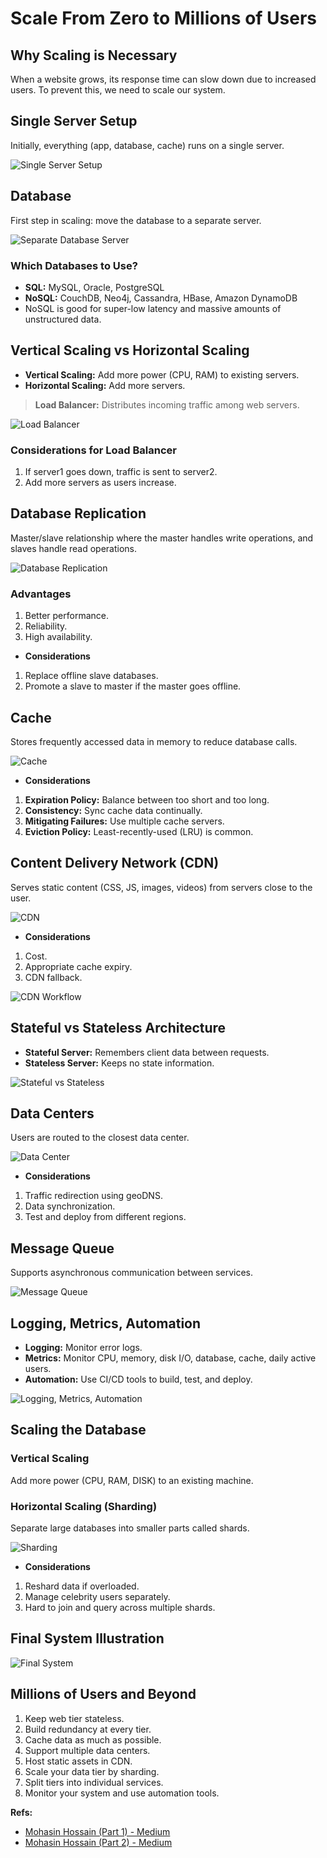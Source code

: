 # Scale From Zero to Millions of Users

## Why Scaling is Necessary

When a website grows, its response time can slow down due to increased users. To prevent this, we need to scale our system.

## Single Server Setup

Initially, everything (app, database, cache) runs on a single server.

![Single Server Setup](https://miro.medium.com/v2/resize:fit:655/1*wP9eeWqjLiDsCCSvNDzxSw.png)

## Database

First step in scaling: move the database to a separate server.

![Separate Database Server](https://miro.medium.com/v2/resize:fit:641/1*rt5xD9AN8YhGor9Qt4BdxQ.png)

### Which Databases to Use?

- **SQL:** MySQL, Oracle, PostgreSQL
- **NoSQL:** CouchDB, Neo4j, Cassandra, HBase, Amazon DynamoDB
- NoSQL is good for super-low latency and massive amounts of unstructured data.

## Vertical Scaling vs Horizontal Scaling

- **Vertical Scaling:** Add more power (CPU, RAM) to existing servers.
- **Horizontal Scaling:** Add more servers.

> **Load Balancer:** Distributes incoming traffic among web servers.

![Load Balancer](https://miro.medium.com/v2/resize:fit:675/1*ywf4sw0aRBDDbhTXdsrinA.png)

### Considerations for Load Balancer

1. If server1 goes down, traffic is sent to server2.
2. Add more servers as users increase.

## Database Replication

Master/slave relationship where the master handles write operations, and slaves handle read operations.

![Database Replication](https://miro.medium.com/v2/resize:fit:669/1*ryzSI62CSJ4H-0znWMMTSg.png)

### Advantages

1. Better performance.
2. Reliability.
3. High availability.

- **Considerations**

1. Replace offline slave databases.
2. Promote a slave to master if the master goes offline.

## Cache

Stores frequently accessed data in memory to reduce database calls.

![Cache](https://miro.medium.com/v2/resize:fit:667/1*Euqzkbw39eYMRObGCwCyew.png)

- **Considerations**

1. **Expiration Policy:** Balance between too short and too long.
2. **Consistency:** Sync cache data continually.
3. **Mitigating Failures:** Use multiple cache servers.
4. **Eviction Policy:** Least-recently-used (LRU) is common.

## Content Delivery Network (CDN)

Serves static content (CSS, JS, images, videos) from servers close to the user.

![CDN](https://miro.medium.com/v2/resize:fit:645/1*OqhB0W7Nf2353EF5d5d5_Q.png)

- **Considerations**

1. Cost.
2. Appropriate cache expiry.
3. CDN fallback.

![CDN Workflow](https://miro.medium.com/v2/resize:fit:651/1*GlUiU6uAqZhnSy65WlG5Ug.png)

## Stateful vs Stateless Architecture

- **Stateful Server:** Remembers client data between requests.
- **Stateless Server:** Keeps no state information.

![Stateful vs Stateless](https://miro.medium.com/v2/resize:fit:658/1*csbxxz4oYkPMMrwM_3o4KA.png)

## Data Centers

Users are routed to the closest data center.

![Data Center](https://miro.medium.com/v2/resize:fit:696/1*8zzcM21ApkSOkw0OQzotVw.png)

- **Considerations**

1. Traffic redirection using geoDNS.
2. Data synchronization.
3. Test and deploy from different regions.

## Message Queue

Supports asynchronous communication between services.

![Message Queue](https://miro.medium.com/v2/resize:fit:631/1*oP5ImoduP1BGLxFfSa1xug.png)

## Logging, Metrics, Automation

- **Logging:** Monitor error logs.
- **Metrics:** Monitor CPU, memory, disk I/O, database, cache, daily active users.
- **Automation:** Use CI/CD tools to build, test, and deploy.

![Logging, Metrics, Automation](https://miro.medium.com/v2/resize:fit:700/1*kSxWwvZUGGMTO_o2ctSA_Q.png)

## Scaling the Database

### Vertical Scaling

Add more power (CPU, RAM, DISK) to an existing machine.

### Horizontal Scaling (Sharding)

Separate large databases into smaller parts called shards.

![Sharding](https://miro.medium.com/v2/resize:fit:700/1*Cr6Hq9K2FfwzfePXZl5nKg.png)

- **Considerations**

1. Reshard data if overloaded.
2. Manage celebrity users separately.
3. Hard to join and query across multiple shards.

## Final System Illustration

![Final System](https://miro.medium.com/v2/resize:fit:700/1*HCVk4rS2mY45v7HAOrectg.png)

## Millions of Users and Beyond

1. Keep web tier stateless.
2. Build redundancy at every tier.
3. Cache data as much as possible.
4. Support multiple data centers.
5. Host static assets in CDN.
6. Scale your data tier by sharding.
7. Split tiers into individual services.
8. Monitor your system and use automation tools.

**Refs:**

- [Mohasin Hossain (Part 1) - Medium](https://mohasin-dev.medium.com/scale-from-zero-to-millions-of-users-part-1-dda99fa9d7e5)
- [Mohasin Hossain (Part 2) - Medium](https://mohasin-dev.medium.com/scale-from-zero-to-millions-of-users-part-1-dda99fa9d7e5)
